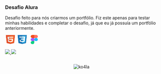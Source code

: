 ### Desafio Alura
Desafio feito para nós criarmos um portfólio. Fiz este apenas para testar minhas habilidades e completar o desafio, já que eu já possuía um portfólio anteriormente.

<div >
  <img align="center" alt="Max-HTML" height="30" width="35" src="https://raw.githubusercontent.com/devicons/devicon/master/icons/html5/html5-original.svg">
  <img align="center" alt="Max-CSS" height="30" width="35" src="https://raw.githubusercontent.com/devicons/devicon/master/icons/css3/css3-original.svg">
  <img align="center" alt="Max-Figma" height="30" width="35" src="https://raw.githubusercontent.com/devicons/devicon/master/icons/figma/figma-original.svg" />
</div>
<br>
<div> 
  <a href="https://www.instagram.com/j_maxwell__/" target="_blank">
    <img src="https://img.shields.io/badge/-Instagram-%23E4405F?style=for-the-badge&logo=instagram&logoColor=white" target="_blank">
  </a> 
  <a href = "mailto:jefferson.maxwell1603@gmail.com">
    <img src="https://img.shields.io/badge/-Gmail-%23333?style=for-the-badge&logo=gmail&logoColor=white" target="_blank">
  </a>
</div>

##
<div align="center">
  <img alt="ko4la" src="https://media.tenor.com/FTZx57BugI4AAAAC/koala-sleeping.gif" width="90">
</div>
